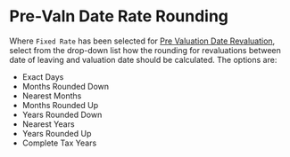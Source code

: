 # Pre-Valn Date Rate Rounding

Where `Fixed Rate` has been selected for [Pre Valuation Date
Revaluation](deferreds_basis+pastrev.md), select from the drop-down
list how the rounding for revaluations between date of leaving and
valuation date should be calculated. The options are:

-   Exact Days
-   Months Rounded Down
-   Nearest Months
-   Months Rounded Up
-   Years Rounded Down
-   Nearest Years
-   Years Rounded Up
-   Complete Tax Years
